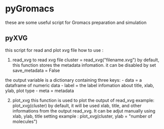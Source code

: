 # pyGromacs

these are some useful script for Gromacs preparation and simulation

## pyXVG
this script for read and plot xvg file
how to use :
1. read_xvg to read xvg file
cluster = read_xvg("filename.xvg")
by default, this function stores the metadata infomation. it can be disabled by set save_metadata = False

the output variable is a dictionary containing three keys:
    - data = a dataframe of numeric data
    - label = the label infomation about title, xlab, ylab, plot type
    - meta = metadata

2. plot_xvg 
this function is used to plot the output of read_xvg
example: plot_xvg(cluster)
by default, it will be used xlab, title, and other informations from the output read_xvg. It can be adjut manually using xlab, ylab, title setting
example : plot_xvg(cluster, ylab = "number of molecules")
